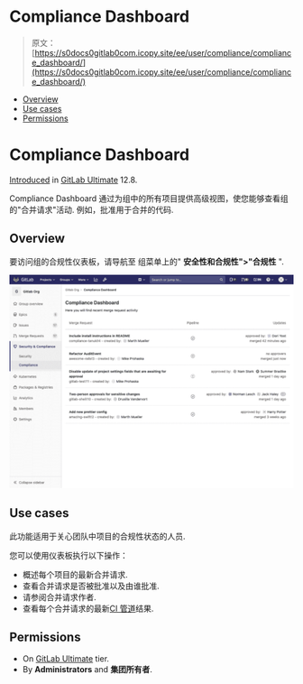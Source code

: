 # Compliance Dashboard

> 原文：[https://s0docs0gitlab0com.icopy.site/ee/user/compliance/compliance_dashboard/](https://s0docs0gitlab0com.icopy.site/ee/user/compliance/compliance_dashboard/)

*   [Overview](#overview)
*   [Use cases](#use-cases)
*   [Permissions](#permissions)

# Compliance Dashboard[](#compliance-dashboard-ultimate "Permalink")

[Introduced](https://gitlab.com/gitlab-org/gitlab/-/issues/36524) in [GitLab Ultimate](https://about.gitlab.com/pricing/) 12.8.

Compliance Dashboard 通过为组中的所有项目提供高级视图，使您能够查看组的"合并请求"活动. 例如，批准用于合并的代码.

## Overview[](#overview "Permalink")

要访问组的合规性仪表板，请导航至 组菜单上的" **安全性和合规性">"合规性** ".

[![Compliance Dashboard](img/da827bb1926cf748cff537fec6ecc954.png)](img/compliance_dashboard_v13_2.png)

## Use cases[](#use-cases "Permalink")

此功能适用于关心团队中项目的合规性状态的人员.

您可以使用仪表板执行以下操作：

*   概述每个项目的最新合并请求.
*   查看合并请求是否被批准以及由谁批准.
*   请参阅合并请求作者.
*   查看每个合并请求的最新[CI 管道](../../../ci/pipelines/index.html)结果.

## Permissions[](#permissions "Permalink")

*   On [GitLab Ultimate](https://about.gitlab.com/pricing/) tier.
*   By **Administrators** and **集团所有者**.